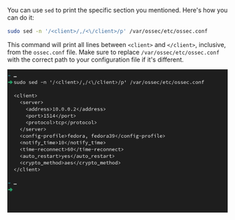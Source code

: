 You can use `sed` to print the specific section you mentioned. Here's how you can do it:

```bash
sudo sed -n '/<client>/,/<\/client>/p' /var/ossec/etc/ossec.conf
```

This command will print all lines between `<client>` and `</client>`, inclusive, from the `ossec.conf` file. Make sure to replace `/var/ossec/etc/ossec.conf` with the correct path to your configuration file if it's different.

![Demo Image](/assets/sed.png)
